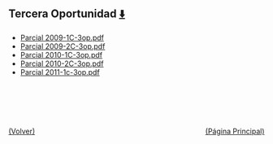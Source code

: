 
<html>
<body>
<h2>Tercera Oportunidad <a href="https://downgit.github.io/#/home?url=https://github.com/Apuntes-FIUBA/Apuntes-Electronica/tree/main/95 - Computación/9504 - Analisis Numerico I/Comision Schwarz-Sosa/Examenes/Parciales/Tercera Oportunidad" style="font-size:20px">  ⬇️ </a></h2>
<ul>
    <li><a href="Parcial 2009-1C-3op.pdf">Parcial 2009-1C-3op.pdf</a></li>
    <li><a href="Parcial 2009-2C-3op.pdf">Parcial 2009-2C-3op.pdf</a></li>
    <li><a href="Parcial 2010-1C-3op.pdf">Parcial 2010-1C-3op.pdf</a></li>
    <li><a href="Parcial 2010-2C-3op.pdf">Parcial 2010-2C-3op.pdf</a></li>
    <li><a href="Parcial 2011-1c-3op.pdf">Parcial 2011-1c-3op.pdf</a></li>
</ul>
</body>
</html>




























<br><br><br><br><br><a href="/" style="float: left">(Volver)</a> <a href="/../../../../../" style="float: right">(Página Principal)</a>
